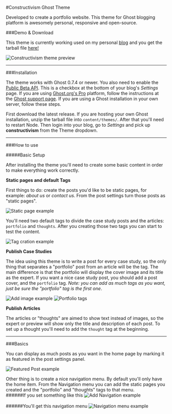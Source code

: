 #Constructivism Ghost Theme

Developed to create a portfolio website. This theme for Ghost blogging platform is awesomely personal, responsive and open-source.

###Demo & Download

This theme is currently working used on my personal [blog](http://guillecura.co/) and you get the tarball file [here!](https://github.com/guillecura/constructivism/archive/master.zip)

![Constructivism theme preview](http://guillecura.co/content/images/2016/05/screencapture-guillecura-co.png)

---

###Installation

The theme works with Ghost 0.7.4 or newer. You also need to enable the [Public Beta API](http://support.ghost.org/public-api-beta/). This is a checkbox at the bottom of your blog's _Settings_ page. If you are using [Ghost.org's Pro](https://ghost.org/) platform, follow the instructions at the [Ghost support page](http://support.ghost.org/upload-theme-ghostpro/). If you are using a Ghost installation in your own server, follow these steps.

First download the latest release. If you are hosting your own Ghost installation, unzip the tarball file into `content/themes/`. After that you'll need to restart Node. Then login into your blog, go to _Settings_ and pick up **constructivism** from the Theme dropdown.

---

###How to use

#####Basic Setup

After installing the theme you'll need to create some basic content in order to make everything work correctly.

**Static pages and default Tags**

First things to do: create the posts you'd like to be static pages, for example: _about us_ or _contact us_. From the post settings turn those posts as "static pages".

![Static page example](http://guillecura.co/content/images/2016/03/Captura-de-pantalla-2016-03-01-a-las-5-56-37-p-m-.jpg)

You'll need two default tags to divide the case study posts and the articles: `portfolio` and `thoughts`. After you creating those two tags you can start to test the content.

![Tag cration example](http://guillecura.co/content/images/2016/03/Captura-de-pantalla-2016-03-01-a-las-6-03-47-p-m-.jpg)

**Publish Case Studies**

The idea using this theme is to write a post for every case study, so the only thing that separates a "portfolio" post from an article will be the tag. The main difference is that the portfolio will display the cover image and its title as the expert. If you want a nice case study post, you should add a post cover, and the `portfolio` tag. _Note: you can add as much tags as you want, just be sure the "portfolio" tag is the first one_.

![Add image example](http://guillecura.co/content/images/2016/03/Captura-de-pantalla-2016-03-01-a-las-6-27-15-p-m-.jpg)
![Portfolio tags](http://guillecura.co/content/images/2016/03/Captura-de-pantalla-2016-03-01-a-las-6-26-59-p-m--1.jpg)

**Publish Articles**

The articles or "thoughts" are aimed to show text instead of images, so the expert or preview will show only the title and description of each post. To set up a thought you'll need to add the `thought` tag at the beginning.

---

###Basics

You can display as much posts as you want in the home page by marking it as featured in the post settings panel.

![Featured Post example](http://guillecura.co/content/images/2016/03/Captura-de-pantalla-2016-03-01-a-las-6-44-01-p-m-.jpg)

Other thing is to create a nice navigation menu. By default you'll only have the home item. From the Navigation menu you can add the static pages you created and the "portfolio" and "thoughts" tags to that menu.
<br>
######If you set something like this
![Add Navigation example](http://guillecura.co/content/images/2016/03/Captura-de-pantalla-2016-03-01-a-las-6-46-47-p-m-.jpg)
<br><br>
######You'll get this navigation menu
![Navigation menu example](http://guillecura.co/content/images/2016/05/Screen-Shot-2016-05-31-at-1-56-15-AM.png)
